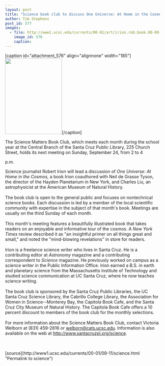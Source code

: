 ```yaml
---
layout: post
title: "Science book club to discuss One Universe: At Home in the Cosmos"
author: Tim Stephens
post_id: 577
images:
  - file: http://www1.ucsc.edu/currents/00-01/art/irion.rob.book.00-09-11.jpg
    image_id: 576
    caption: 
---
```


[caption id="attachment_576" align="alignnone" width="185"]<a href="http://localhost/mysite/wp-content/uploads/2000/09/irion.rob.book.00-09-11.jpg"><img class="size-full wp-image-576" src="http://localhost/mysite/wp-content/uploads/2000/09/irion.rob.book.00-09-11.jpg" alt="" width="185" height="247" /></a>[/caption]
<p>
  The Science Matters Book Club, which meets each month during the school year at the Central Branch of the Santa Cruz Public Library, 225 Church Street, holds its next meeting on Sunday, September 24, from 2 to 4
</p>p.m.
<p>
  Science journalist Robert Irion will lead a discussion of <i>One Universe: At Home in the Cosmos,</i> a book Irion coauthored with Neil de Grasse Tyson, the director of the Hayden Planetarium in New York, and Charles Liu, an astrophysicist at the American Museum of Natural History.<br>
  <br>
  The book club is open to the general public and focuses on nontechnical science books. Each discussion is led by a member of the local scientific community with expertise in the subject of that month's book. Meetings are usually on the third Sunday of each month.<br>
  <br>
  This month's meeting features a beautifully illustrated book that takes readers on an enjoyable and informative tour of the cosmos. A <i>New York Times</i> review described it as "an insightful primer on all things great and small," and noted the "mind-blowing revelations" in store for readers.<br>
  <br>
  Irion is a freelance science writer who lives in Santa Cruz. He is a contributing editor at <i>Astronomy</i> magazine and a contributing correspondent to <i>Science</i> magazine. He previously worked on campus as a science writer in the Public Information Office. Irion earned a B.S. in earth and planetary science from the Massachusetts Institute of Technology and studied science communication at UC Santa Cruz, where he now teaches science writing.<br>
  <br>
  The book club is sponsored by the Santa Cruz Public Libraries, the UC Santa Cruz Science Library, the Cabrillo College Library, the Association for Women in Science--Monterey Bay, the Capitola Book Cafe, and the Santa Cruz City Museum of Natural History. The Capitola Book Cafe offers a 10 percent discount to members of the book club for the monthly selections.<br>
  <br>
  For more information about the Science Matters Book Club, contact Victoria Welborn at (831) 459-2816 or <a href="mailto:welborn@cats.ucsc.edu">welborn@cats.ucsc.edu</a>. Information is also available on the web at <a href="http://www.santacruzpl.org/science">http://www.santacruzpl.org/science</a>.<br>
  <br>
  <br>

</p>
[source](http://www1.ucsc.edu/currents/00-01/09-11/science.html "Permalink to science")
